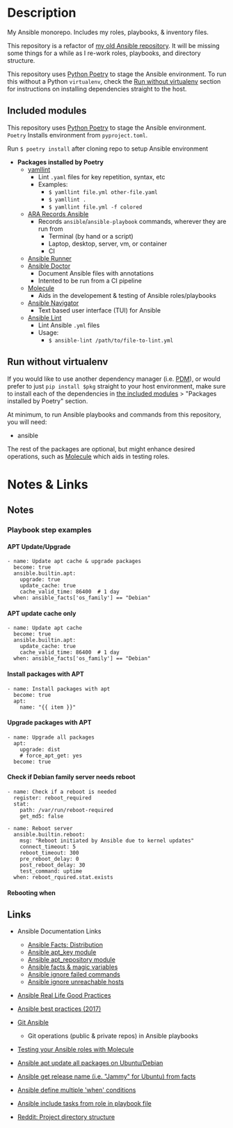 # Description

My Ansible monorepo. Includes my roles, playbooks, & inventory files.

This repository is a refactor of [my old Ansible repository](https://gitlab.com/redjax/ansihost). It will be missing some things for a while as I re-work roles, playbooks, and directory structure.

This repository uses [Python Poetry](https://python-poetry.org) to stage the Ansible environment. To run this without a Python `virtualenv`, check the [Run without virtualenv](#run-without-virtualenv) section for instructions on installing dependencies straight to the host.

## Included modules

This repository uses [Python Poetry](https://python-poetry.org) to stage the Ansible environment. `Poetry` Installs environment from `pyproject.toml`.

Run `$ poetry install` after cloning repo to setup Ansible environment

- **Packages installed by Poetry**
  - [yamllint](https://yamllint.readthedocs.io/en/stable/quickstart.html#running-yamllint)
    - Lint `.yaml` files for key repetition, syntax, etc
    - Examples:
      - `$ yamllint file.yml other-file.yaml`
      - `$ yamllint .`
      - `$ yamllint file.yml -f colored`
  - [ARA Records Ansible](https://github.com/ansible-community/ara)
    - Records `ansible`/`ansible-playbook` commands, wherever they are run from
      - Terminal (by hand or a script)
      - Laptop, desktop, server, vm, or container
      - CI
  - [Ansible Runner](https://ansible-runner.readthedocs.io/en/stable/)
  - [Ansible Doctor](https://ansible-doctor.geekdocs.de/usage/getting-started/)
    - Document Ansible files with annotations
    - Intented to be run from a CI pipeline
  - [Molecule](https://molecule.readthedocs.io/en/latest/getting-started.html)
    - Aids in the developement & testing of Ansible roles/playbooks
  - [Ansible Navigator](https://github.com/ansible/ansible-navigator)
    - Text based user interface (TUI) for Ansible
  - [Ansible Lint](ansible-lint.readthedocs.io/)
    - Lint Ansible `.yml` files
    - Usage:
      - `$ ansible-lint /path/to/file-to-lint.yml`

## Run without virtualenv

If you would like to use another dependency manager (i.e. [PDM](pdm.fming.dev/)), or would prefer to just `pip install $pkg` straight to your host environment, make sure to install each of the dependencies in [the included modules](#included-modules) > "Packages installed by Poetry" section.

At minimum, to run Ansible playbooks and commands from this repository, you will need:

- ansible

The rest of the packages are optional, but might enhance desired operations, such as [Molecule](https://molecule.readthedocs.io/en/latest/getting-started.html) which aids in testing roles.

# Notes & Links

## Notes

### Playbook step examples

#### APT Update/Upgrade

```
- name: Update apt cache & upgrade packages
  become: true
  ansible.builtin.apt:
    upgrade: true
    update_cache: true
    cache_valid_time: 86400  # 1 day
  when: ansible_facts['os_family'] == "Debian"
```

#### APT update cache only

```
- name: Update apt cache
  become: true
  ansible.builtin.apt:
    update_cache: true
    cache_valid_time: 86400  # 1 day
  when: ansible_facts['os_family'] == "Debian"
```

#### Install packages with APT

```
- name: Install packages with apt
  become: true
  apt:
    name: "{{ item }}"

```

#### Upgrade packages with APT

```
- name: Upgrade all packages
  apt:
    upgrade: dist
    # force_apt_get: yes
  become: true
```

#### Check if Debian family server needs reboot

```
- name: Check if a reboot is needed
  register: reboot_required
  stat:
    path: /var/run/reboot-required
    get_md5: false

- name: Reboot server
  ansible.builtin.reboot:
    msg: "Reboot initiated by Ansible due to kernel updates"
    connect_timeout: 5
    reboot_timeout: 300
    pre_reboot_delay: 0
    post_reboot_delay: 30
    test_command: uptime
  when: reboot_rquired.stat.exists
```

#### Rebooting when

## Links

- Ansible Documentation Links
  - [Ansible Facts: Distribution](https://docs.ansible.com/ansible/latest/playbook_guide/playbooks_conditionals.html#ansible-facts-distribution)
  - [Ansible apt_key module](https://docs.ansible.com/ansible/latest/collections/ansible/builtin/apt_key_module.html)
  - [Ansible apt_repository module](https://docs.ansible.com/ansible/latest/collections/ansible/builtin/apt_repository_module.html)
  - [Ansible facts & magic variables](https://docs.ansible.com/ansible/latest/playbook_guide/playbooks_vars_facts.html)
  - [Ansible ignore failed commands](https://docs.ansible.com/ansible/latest/playbook_guide/playbooks_error_handling.html#:~:text=By%20default%20Ansible%20stops%20executing,in%20spite%20of%20the%20failure.&text=The%20ignore_errors%20directive%20only%20works,a%20value%20of%20'failed'.)
  - [Ansible ignore unreachable hosts](https://docs.ansible.com/ansible/latest/playbook_guide/playbooks_error_handling.html#ignoring-unreachable-host-errors)

- [Ansible Real Life Good Practices](https://reinteractive.com/articles/Ansible-Real-Life-Good-Practices)
- [Ansible best practices (2017)](https://andidog.de/blog/2017-04-24-ansible-best-practices)
- [Git Ansible](https://adamtheautomator.com/git-ansible/)
  - Git operations (public & private repos) in Ansible playbooks
- [Testing your Ansible roles with Molecule](https://www.jeffgeerling.com/blog/2018/testing-your-ansible-roles-molecule)
- [Ansible apt update all packages on Ubuntu/Debian](https://www.cyberciti.biz/faq/ansible-apt-update-all-packages-on-ubuntu-debian-linux/)
- [Ansible get release name (i.e. "Jammy" for Ubuntu) from facts](https://superuser.com/a/1010846)
- [Ansible define multiple 'when' conditions](https://www.cyberciti.biz/faq/how-to-define-multiple-when-conditions-in-ansible/)
- [Ansible include tasks from role in playbook file](https://www.toptechskills.com/ansible-tutorials-courses/ansible-include-import-tasks-tutorial-examples/)
- [Reddit: Project directory structure](https://www.reddit.com/r/devops/comments/tvf1bo/comment/i39u2ox/?utm_source=share&utm_medium=web2x&context=3)
